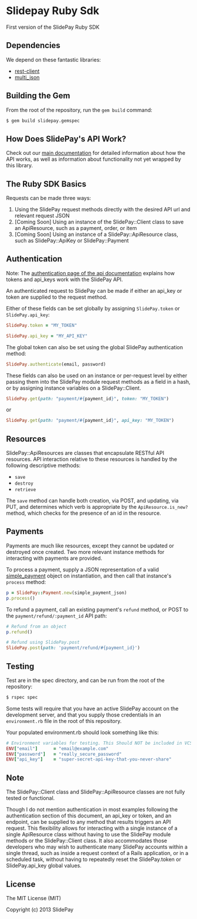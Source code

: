 # Slidepay Ruby Sdk

First version of the SlidePay Ruby SDK

## Dependencies

We depend on these fantastic libraries:

- [rest-client](https://github.com/rest-client/rest-client)
- [multi_json](https://github.com/intridea/multi_json)

## Building the Gem

From the root of the repository, run the ```gem build``` command:

```bash
$ gem build slidepay.gemspec
```

## How Does SlidePay's API Work?

Check out our [main documentation](https://getcube.atlassian.net/wiki/display/CDP/Getting+Started) for detailed information about how the API works, as well as information about functionality not yet wrapped by this library.

## The Ruby SDK Basics

Requests can be made three ways:

1. Using the SlidePay request methods directly with the desired API url and relevant request JSON
2. [Coming Soon] Using an instance of the SlidePay::Client class to save an ApiResource, such as a payment, order, or item
3. [Coming Soon] Using an instance of a SlidePay::ApiResource class, such as SlidePay::ApiKey or SlidePay::Payment

## Authentication

Note: The [authentication page of the api documentation](https://getcube.atlassian.net/wiki/display/CDP/Making+your+first+API+call%3A+authentication) explains how tokens and api_keys work with the SlidePay API.

An authenticated request to SlidePay can be made if either an api_key or token are supplied to the request method.

Either of these fields can be set globally by assigning ```SlidePay.token``` or ```SlidePay.api_key```:

```ruby
SlidePay.token = "MY_TOKEN"
```

```ruby
SlidePay.api_key = "MY_API_KEY"
```

The global token can also be set using the global SlidePay authentication method:

```ruby
SlidePay.authenticate(email, password)
```

These fields can also be used on an instance or per-request level by either passing them into the SlidePay module request methods as a field in a hash, or by assigning instance variables on a SlidePay::Client.

```ruby
SlidePay.get(path: "payment/#{payment_id}", token: "MY_TOKEN")
```
or
```ruby
SlidePay.get(path: "payment/#{payment_id}", api_key: "MY_TOKEN")
```

## Resources

SlidePay::ApiResources are classes that encapsulate RESTful API resources. API interaction relative to these resources is handled by the following descriptive methods:

- ```save ```
- ```destroy ```
- ```retrieve ```

The ```save``` method can handle both creation, via POST, and updating, via PUT, and determines which verb is appropriate by the ```ApiResource.is_new?``` method, which checks for the presence of an id in the resource.

## Payments

Payments are much like resources, except they cannot be updated or destroyed once created. Two more relevant instance methods for interacting with payments are provided.

To process a payment, supply a JSON representation of a valid [simple_payment](https://getcube.atlassian.net/wiki/display/CDP/Processing+a+Simple+Payment) object on instantiation, and then call that instance's ```process``` method:

```ruby
p = SlidePay::Payment.new(simple_payment_json)
p.process()
```

To refund a payment, call an existing payment's ```refund``` method, or POST to the ```payment/refund/:payment_id``` API path:

```ruby
# Refund from an object
p.refund()

# Refund using SlidePay.post
SlidePay.post(path: 'payment/refund/#{payment_id}')
```

## Testing

Test are in the spec directory, and can be run from the root of the repository:

```bash
$ rspec spec
```

Some tests will require that you have an active SlidePay account on the development server, and that you supply those credentials in an ```environment.rb``` file in the root of this repository.

Your populated environment.rb should look something like this:

```ruby
# Environment variables for testing. This Should NOT be included in VCS
ENV["email"]      = "email@example.com"
ENV["password"]   = "really_secure_password"
ENV["api_key"]    = "super-secret-api-key-that-you-never-share"
```

## Note

The SlidePay::Client class and SlidePay::ApiResource classes are not fully tested or functional.

Though I do not mention authentication in most examples following the authentication section of this document, an api_key or token, and an endpoint, can be supplied to any method that results triggers an API request. This flexibility allows for interacting with a single instance of a single ApiResource class without having to use the SlidePay module methods or the SlidePay::Client class. It also accommodates those developers who may wish to authenticate many SlidePay accounts within a single thread, such as inside a request context of a Rails application, or in a scheduled task, without having to repeatedly reset the SlidePay.token or SlidePay.api_key global values.

## License

The MIT License (MIT)

Copyright (c) 2013 SlidePay